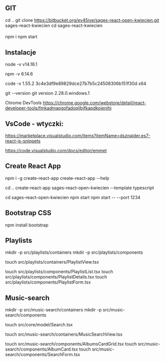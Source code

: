 ## GIT 
cd ..
git clone https://bitbucket.org/ev45ive/sages-react-open-kwiecien.git sages-react-kwiecien
cd sages-react-kwiecien  
####  <!-- LUB  "File -> Open Folder -> sages-react-kwiecien" -->
npm i 
npm start

## Instalacje
node -v
v14.16.1

npm -v
6.14.6

code -v
1.55.2
3c4e3df9e89829dce27b7b5c24508306b151f30d
x64

git --version
git version 2.28.0.windows.1

Chrome DevTools
https://chrome.google.com/webstore/detail/react-developer-tools/fmkadmapgofadopljbjfkapdkoienihi

## VsCode - wtyczki:
https://marketplace.visualstudio.com/items?itemName=dsznajder.es7-react-js-snippets

https://code.visualstudio.com/docs/editor/emmet

## Create React App
npm i -g create-react-app 
create-react-app --help

cd ..
create-react-app sages-react-open-kwiecien --template typescript 

cd sages-react-open-kwiecien
npm start
npm start -- --port 1234

## Bootstrap CSS
<!-- npm install react-bootstrap bootstrap -->
npm install bootstrap

## Playlists
mkdir -p src/playlists/containers
mkdir -p src/playlists/components

touch src/playlists/containers/PlaylistView.tsx

touch src/playlists/components/PlaylistList.tsx
touch src/playlists/components/PlaylistDetails.tsx
touch src/playlists/components/PlaylistForm.tsx

## Music-search
mkdir -p src/music-search/containers
mkdir -p src/music-search/components

touch src/core/model/Search.tsx

touch src/music-search/containers/MusicSearchView.tsx

touch src/music-search/components/AlbumsCardGrid.tsx
touch src/music-search/components/AlbumCard.tsx
touch src/music-search/components/SearchForm.tsx



